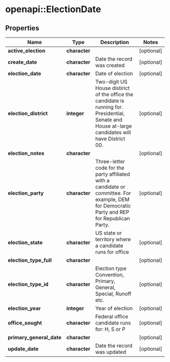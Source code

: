 # openapi::ElectionDate


## Properties
Name | Type | Description | Notes
------------ | ------------- | ------------- | -------------
**active_election** | **character** |  | [optional] 
**create_date** | **character** | Date the record was created | [optional] 
**election_date** | **character** | Date of election | [optional] 
**election_district** | **integer** | Two-digit US House distirict of the office the candidate is running for. Presidential, Senate and House at-large candidates will have District 00. | [optional] 
**election_notes** | **character** |  | [optional] 
**election_party** | **character** | Three-letter code for the party affiliated with a candidate or committee. For example, DEM for Democratic Party and REP for Republican Party. | [optional] 
**election_state** | **character** | US state or territory where a candidate runs for office | [optional] 
**election_type_full** | **character** |  | [optional] 
**election_type_id** | **character** | Election type  Convention, Primary, General, Special, Runoff etc.  | [optional] 
**election_year** | **integer** | Year of election | [optional] 
**office_sought** | **character** | Federal office candidate runs for: H, S or P | [optional] 
**primary_general_date** | **character** |  | [optional] 
**update_date** | **character** | Date the record was updated | [optional] 


